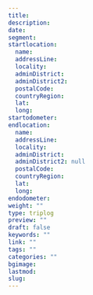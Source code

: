 ```yaml
---
title: 
description: 
date: 
segment: 
startlocation:
  name: 
  addressLine: 
  locality: 
  adminDistrict: 
  adminDistrict2: 
  postalCode: 
  countryRegion: 
  lat: 
  long: 
startodometer: 
endlocation:
  name:  
  addressLine:
  locality: 
  adminDistrict: 
  adminDistrict2: null
  postalCode: 
  countryRegion: 
  lat: 
  long: 
endodometer: 
weight: ""
type: triplog
preview: ""
draft: false
keywords: ""
link: ""
tags: ""
categories: ""
bgimage: 
lastmod:
slug: 
---
```

